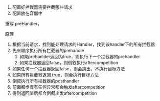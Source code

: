 1. 配置好拦截器需要拦截哪些请求
2. 配置放在容器中

重写 preHandler，



原理

1. 根据当前请求，找到能处理请求的Handler，找到该handler下的所有拦截器
2. 先来顺序执行所有拦截器的prehandle
   1. 如果prehanlder返回为true，则执行下一个拦截器的prehandler
   2. 如果拦截器返回false，则倒叙执行aftercompetition
3. 如果任何一个拦截器返回false，则会跳出，不执行目标方法
4. 如果所有拦截器返回 true，则会执行目标方法
5. 倒叙执行所有拦截器的posthandler
6. 前面都步骤有任何异常都会触发aftercompetition
7. 得到返回值后都会倒叙出发aftercompetition